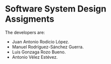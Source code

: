 # Software System Design Assigments

The developers are:
  * Juan Antonio Rodicio López.
  * Manuel Rodríguez-Sánchez Guerra.
  * Luis Gonzaga Rozo Bueno.
  * Antonio Vélez Estévez.
